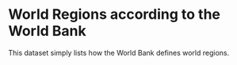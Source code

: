 # World Regions according to the World Bank

This dataset simply lists how the World Bank defines world regions.
